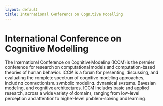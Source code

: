```yaml
---
layout: default
title: International Conference on Cognitive Modelling
---
```


# International Conference on Cognitive Modelling

The International Conference on Cognitive Modeling (ICCM) is the premier
 conference for research on computational models and computation-based
 theories of human behavior. ICCM is a forum for presenting, discussing,
 and evaluating the complete spectrum of cognitive modeling approaches,
 including connectionism, symbolic modeling, dynamical systems, Bayesian
 modeling, and cognitive architectures. ICCM includes basic and applied
 research, across a wide variety of domains, ranging from low-level perception
 and attention to higher-level problem-solving and learning.
